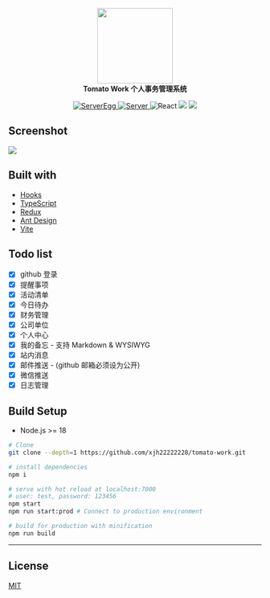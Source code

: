 <p align="center">
  <a href="https://work.xiejiahe.com">
    <img src="public/logo.svg" width="150" />
  </a>
  <br />
  <b>Tomato Work 个人事务管理系统</b>
  <p align="center">
    <a href="https://github.com/xjh22222228/tomato-work-server/tree/egg">
      <img alt="ServerEgg" src="https://img.shields.io/static/v1.svg?label=&message=ServerEgg&style=flat-square&color=e8883a" />
    </a>
    <a href="https://github.com/xjh22222228/tomato-work-mini">
      <img alt="Server" src="https://img.shields.io/static/v1.svg?label=&message=Mini&style=flat-square&color=07c160" />
    </a>
    <img alt="React" src="https://img.shields.io/static/v1.svg?label=&message=React&style=flat-square&color=61daeb" />
    <img src="https://img.shields.io/github/package-json/v/xjh22222228/tomato-work" />
    <img src="https://img.shields.io/github/license/xjh22222228/tomato-work" />
  </p>
</p>

## Screenshot

![](media/screenshot.png)

## Built with

- [Hooks](https://zh-hans.reactjs.org/docs/hooks-intro.html)
- [TypeScript](https://www.typescriptlang.org/)
- [Redux](https://redux.js.org/tutorials/fundamentals/part-5-ui-react)
- [Ant Design](https://ant.design/docs/react/introduce-cn)
- [Vite](https://vitejs.dev)

## Todo list

- [x] github 登录
- [x] 提醒事项
- [x] 活动清单
- [x] 今日待办
- [x] 财务管理
- [x] 公司单位
- [x] 个人中心
- [x] 我的备忘 - 支持 Markdown & WYSIWYG
- [x] 站内消息
- [x] 邮件推送 - (github 邮箱必须设为公开)
- [x] 微信推送
- [x] 日志管理

## Build Setup

- Node.js >= 18

```bash
# Clone
git clone --depth=1 https://github.com/xjh22222228/tomato-work.git

# install dependencies
npm i

# serve with hot reload at localhost:7000
# user: test, password: 123456
npm start
npm run start:prod # Connect to production environment

# build for production with minification
npm run build
```

---

## License

[MIT](https://opensource.org/licenses/MIT)
